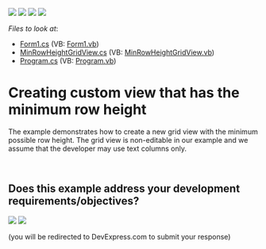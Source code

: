 <!-- default badges list -->
![](https://img.shields.io/endpoint?url=https://codecentral.devexpress.com/api/v1/VersionRange/128624178/16.1.4%2B)
[![](https://img.shields.io/badge/Open_in_DevExpress_Support_Center-FF7200?style=flat-square&logo=DevExpress&logoColor=white)](https://supportcenter.devexpress.com/ticket/details/E524)
[![](https://img.shields.io/badge/📖_How_to_use_DevExpress_Examples-e9f6fc?style=flat-square)](https://docs.devexpress.com/GeneralInformation/403183)
[![](https://img.shields.io/badge/💬_Leave_Feedback-feecdd?style=flat-square)](#does-this-example-address-your-development-requirementsobjectives)
<!-- default badges end -->
<!-- default file list -->
*Files to look at*:

* [Form1.cs](./CS/XtraGridMinRowHeight/Form1.cs) (VB: [Form1.vb](./VB/XtraGridMinRowHeight/Form1.vb))
* [MinRowHeightGridView.cs](./CS/XtraGridMinRowHeight/MinRowHeightGridView.cs) (VB: [MinRowHeightGridView.vb](./VB/XtraGridMinRowHeight/MinRowHeightGridView.vb))
* [Program.cs](./CS/XtraGridMinRowHeight/Program.cs) (VB: [Program.vb](./VB/XtraGridMinRowHeight/Program.vb))
<!-- default file list end -->
# Creating custom view that has the minimum row height


<p>The example demonstrates how to create a new grid view with the minimum possible row height. The grid view is non-editable in our example and we assume that the developer may use text columns only.</p>

<br/>


<!-- feedback -->
## Does this example address your development requirements/objectives?

[<img src="https://www.devexpress.com/support/examples/i/yes-button.svg"/>](https://www.devexpress.com/support/examples/survey.xml?utm_source=github&utm_campaign=winforms-grid-with-minimum-row-height&~~~was_helpful=yes) [<img src="https://www.devexpress.com/support/examples/i/no-button.svg"/>](https://www.devexpress.com/support/examples/survey.xml?utm_source=github&utm_campaign=winforms-grid-with-minimum-row-height&~~~was_helpful=no)

(you will be redirected to DevExpress.com to submit your response)
<!-- feedback end -->
